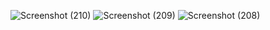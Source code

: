 ![Screenshot (210)](https://github.com/user-attachments/assets/c33f1fa4-675b-4721-8998-1c5b1cc1cbef)
![Screenshot (209)](https://github.com/user-attachments/assets/ff2ef82d-2bf5-43e2-a5e5-0734fb4f9e2b)
![Screenshot (208)](https://github.com/user-attachments/assets/57ab2ba8-50c1-4ec0-9b1a-4d9a660db2ae)
